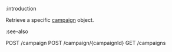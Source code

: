 :introduction

Retrieve a specific [campaign](/types/campaign) object.

:see-also

POST /campaign
POST /campaign/{campaignId}
GET /campaigns

